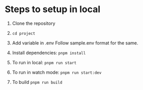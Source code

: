 # Steps to setup in local

1. Clone the repository

2. `cd project`

3. Add variable in .env
   Follow sample.env format for the same.

4. Install dependencies:
   `pnpm install`
5. To run in local:
   `pnpm run start`
6. To run in watch mode:
   `pnpm run start:dev`
7. To build
   `pnpm run build`
